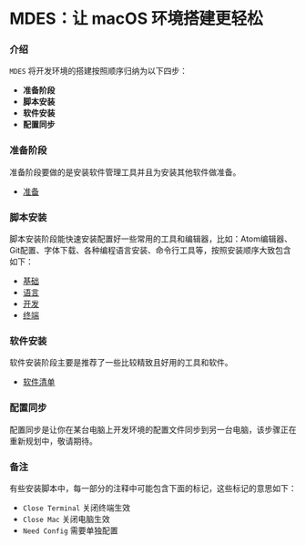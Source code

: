 # MDES：让 macOS 环境搭建更轻松

### 介绍

`MDES` 将开发环境的搭建按照顺序归纳为以下四步：

- **准备阶段**
- **脚本安装**
- **软件安装**
- **配置同步**

### 准备阶段

准备阶段要做的是安装软件管理工具并且为安装其他软件做准备。

- [准备](Scripts/prepare.sh)

### 脚本安装

脚本安装阶段能快速安装配置好一些常用的工具和编辑器，比如：Atom编辑器、Git配置、字体下载、各种编程语言安装、命令行工具等，按照安装顺序大致包含如下：

- [基础](Scripts/basic.sh)
- [语言](Scripts/language.sh)
- [开发](Scripts/develop.sh)
- [终端](Scripts/terminal.sh)

### 软件安装

软件安装阶段主要是推荐了一些比较精致且好用的工具和软件。

- [软件清单](Scripts/applications.md)

### 配置同步

配置同步是让你在某台电脑上开发环境的配置文件同步到另一台电脑，该步骤正在重新规划中，敬请期待。

### 备注

有些安装脚本中，每一部分的注释中可能包含下面的标记，这些标记的意思如下：

- `Close Terminal`   关闭终端生效
- `Close Mac`        关闭电脑生效
- `Need Config`      需要单独配置
